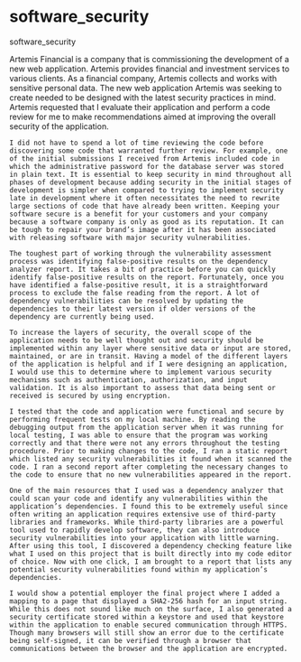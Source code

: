 # software_security
software_security


Artemis Financial is a company that is commissioning the development of a new web application. Artemis provides financial and investment services to various clients. As a financial company, Artemis collects and works with sensitive personal data. The new web application Artemis was seeking to create needed to be designed with the latest security practices in mind. Artemis requested that I evaluate their application and perform a code review for me to make recommendations aimed at improving the overall security of the application. 

	I did not have to spend a lot of time reviewing the code before discovering some code that warranted further review. For example, one of the initial submissions I received from Artemis included code in which the administrative password for the database server was stored in plain text. It is essential to keep security in mind throughout all phases of development because adding security in the initial stages of development is simpler when compared to trying to implement security late in development where it often necessitates the need to rewrite large sections of code that have already been written. Keeping your software secure is a benefit for your customers and your company because a software company is only as good as its reputation. It can be tough to repair your brand’s image after it has been associated with releasing software with major security vulnerabilities. 

	The toughest part of working through the vulnerability assessment process was identifying false-positive results on the dependency analyzer report. It takes a bit of practice before you can quickly identify false-positive results on the report. Fortunately, once you have identified a false-positive result, it is a straightforward process to exclude the false reading from the report. A lot of dependency vulnerabilities can be resolved by updating the dependencies to their latest version if older versions of the dependency are currently being used. 

	To increase the layers of security, the overall scope of the application needs to be well thought out and security should be implemented within any layer where sensitive data or input are stored, maintained, or are in transit. Having a model of the different layers of the application is helpful and if I were designing an application, I would use this to determine where to implement various security mechanisms such as authentication, authorization, and input validation. It is also important to assess that data being sent or received is secured by using encryption. 

	I tested that the code and application were functional and secure by performing frequent tests on my local machine. By reading the debugging output from the application server when it was running for local testing, I was able to ensure that the program was working correctly and that there were not any errors throughout the testing procedure. Prior to making changes to the code, I ran a static report which listed any security vulnerabilities it found when it scanned the code. I ran a second report after completing the necessary changes to the code to ensure that no new vulnerabilities appeared in the report. 

	One of the main resources that I used was a dependency analyzer that could scan your code and identify any vulnerabilities within the application’s dependencies. I found this to be extremely useful since often writing an application requires extensive use of third-party libraries and frameworks. While third-party libraries are a powerful tool used to rapidly develop software, they can also introduce security vulnerabilities into your application with little warning. After using this tool, I discovered a dependency checking feature like what I used on this project that is built directly into my code editor of choice. Now with one click, I am brought to a report that lists any potential security vulnerabilities found within my application’s dependencies. 

	I would show a potential employer the final project where I added a mapping to a page that displayed a SHA2-256 hash for an input string. While this does not sound like much on the surface, I also generated a security certificate stored within a keystore and used that keystore within the application to enable secured communication through HTTPS. Though many browsers will still show an error due to the certificate being self-signed, it can be verified through a browser that communications between the browser and the application are encrypted. 

	 

